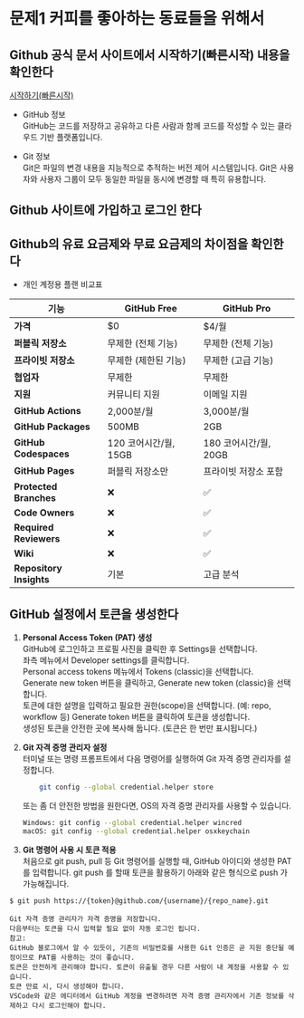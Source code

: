 # 문제1 커피를 좋아하는 동료들을 위해서  

## Github 공식 문서 사이트에서 시작하기(빠른시작) 내용을 확인한다  

[시작하기(빠른시작)](https://docs.github.com/ko/get-started/start-your-journey)  

+ GitHub 정보  
  GitHub는 코드를 저장하고 공유하고 다른 사람과 함께 코드를 작성할 수 있는 클라우드 기반 플랫폼입니다.

+ Git 정보  
    Git은 파일의 변경 내용을 지능적으로 추적하는 버전 제어 시스템입니다.   Git은 사용자와 사용자 그룹이 모두 동일한 파일을 동시에 변경할 때 특히 유용합니다.  


## Github 사이트에 가입하고 로그인 한다  

## Github의 유료 요금제와 무료 요금제의 차이점을 확인한다

+ 개인 계정용 플랜 비교표

| 기능 | GitHub Free | GitHub Pro |
|------|-------------|------------|
| **가격** | $0 | $4/월 |
| **퍼블릭 저장소** | 무제한 (전체 기능) | 무제한 (전체 기능) |
| **프라이빗 저장소** | 무제한 (제한된 기능) | 무제한 (고급 기능) |
| **협업자** | 무제한 | 무제한 |
| **지원** | 커뮤니티 지원 | 이메일 지원 |
| **GitHub Actions** | 2,000분/월 | 3,000분/월 |
| **GitHub Packages** | 500MB | 2GB |
| **GitHub Codespaces** | 120 코어시간/월, 15GB | 180 코어시간/월, 20GB |
| **GitHub Pages** | 퍼블릭 저장소만 | 프라이빗 저장소 포함 |
| **Protected Branches** | ❌ | ✅ |
| **Code Owners** | ❌ | ✅ |
| **Required Reviewers** | ❌ | ✅ |
| **Wiki** | ❌ | ✅ |
| **Repository Insights** | 기본 | 고급 분석 |


## GitHub 설정에서 토큰을 생성한다

1. **Personal Access Token (PAT) 생성**  
    GitHub에 로그인하고 프로필 사진을 클릭한 후 Settings을 선택합니다.  
    좌측 메뉴에서 Developer settings를 클릭합니다.  
    Personal access tokens 메뉴에서 Tokens (classic)을 선택합니다.  
    Generate new token 버튼을 클릭하고, Generate new token (classic)을 선택합니다.  
    토큰에 대한 설명을 입력하고 필요한 권한(scope)을 선택합니다. (예: repo, workflow 등)
    Generate token 버튼을 클릭하여 토큰을 생성합니다.  
    생성된 토큰을 안전한 곳에 복사해 둡니다. (토큰은 한 번만 표시됩니다.)  

2. **Git 자격 증명 관리자 설정**  
    터미널 또는 명령 프롬프트에서 다음 명령어를 실행하여 Git 자격 증명 관리자를 설정합니다.  

    ```bash
        git config --global credential.helper store
    ```

    또는 좀 더 안전한 방법을 원한다면, OS의 자격 증명 관리자를 사용할 수 있습니다.  

    ```bash
    Windows: git config --global credential.helper wincred
    macOS: git config --global credential.helper osxkeychain
    ```

3. **Git 명령어 사용 시 토큰 적용**  
    처음으로 git push, pull 등 Git 명령어를 실행할 때, GitHub 아이디와 생성한 PAT를 입력합니다. 
    git push 를 할때 토큰을 활용하기
아래와 같은 형식으로 push 가 가능해집니다.

```bash
$ git push https://{token}@github.com/{username}/{repo_name}.git 
```

    Git 자격 증명 관리자가 자격 증명을 저장합니다.  
    다음부터는 토큰을 다시 입력할 필요 없이 자동 로그인 됩니다.  
    참고:  
    GitHub 블로그에서 알 수 있듯이, 기존의 비밀번호를 사용한 Git 인증은 곧 지원 중단될 예정이므로 PAT를 사용하는 것이 좋습니다.
    토큰은 안전하게 관리해야 합니다. 토큰이 유출될 경우 다른 사람이 내 계정을 사용할 수 있습니다.  
    토큰 만료 시, 다시 생성해야 합니다.  
    VSCode와 같은 에디터에서 GitHub 계정을 변경하려면 자격 증명 관리자에서 기존 정보를 삭제하고 다시 로그인해야 합니다.  
